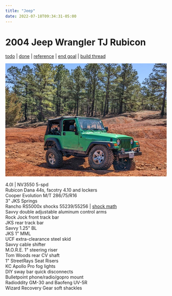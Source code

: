 ```yaml
---
title: "Jeep"
date: 2022-07-18T09:34:31-05:00
---
```


# 2004 Jeep Wrangler TJ Rubicon  
[todo](todo/#todo-list) | [done](todo/#done) | [reference](todo/#reference) | [end goal](end-goal/) | [build thread](../build-thread/)

![current](img/jeep_20220319.jpg)

4.0l | NV3550 5-spd  
Rubicon Dana 44s, facotry 4.10 and lockers  
Cooper Evolution M/T 286/75/R16  
3" JKS Springs  
Rancho RS5000x shocks 55239/55256 | [shock math](../build-thread/039)   
Savvy double adjustable aluminum control arms  
Rock Jock front track bar  
JKS rear track bar  
Savvy 1.25" BL  
JKS 1" MML  
UCF extra-clearance steel skid  
Savvy cable shifter  
M.O.R.E. 1" steering riser  
Tom Woods rear CV shaft  
1" StreetRays Seat Risers  
KC Apollo Pro fog lights   
DIY sway bar quick disconnects  
Bulletpoint phone/radio/gopro mount  
Radioddity GM-30 and Baofeng UV-5R  
Wizard Recovery Gear soft shackles  
